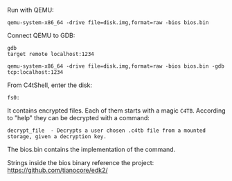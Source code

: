 Run with QEMU:

```
qemu-system-x86_64 -drive file=disk.img,format=raw -bios bios.bin
```

Connect QEMU to GDB:

```
gdb
target remote localhost:1234
```
```
qemu-system-x86_64 -drive file=disk.img,format=raw -bios bios.bin -gdb tcp:localhost:1234
```

From C4tShell, enter the disk:

```
fs0:
```

It contains encrypted files.
Each of them starts with a magic `C4TB`.
According to "help" they can be decrypted with a command:

```
decrypt_file  - Decrypts a user chosen .c4tb file from a mounted storage, given a decryption key.
```

The bios.bin contains the implementation of the command.

Strings inside the bios binary reference the project:
https://github.com/tianocore/edk2/

